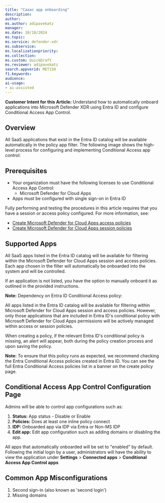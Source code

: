 ```yaml
---  
title: "Caaac app onboarding"  
description:  
author:  
ms.author: adipavekatz  
manager:  
ms.date: 10/10/2024  
ms.topic:  
ms.service: defender-xdr  
ms.subservice:  
ms.localizationpriority:  
ms.collection:  
ms.custom: QuickDraft  
ms.reviewer: adipavekatz  
search.appverid: MET150  
f1.keywords:  
audience:  
ai-usage:  
- ai-assisted  
---  
```


**Customer Intent for this Article:** Understand how to automatically onboard applications into Microsoft Defender XDR using Entra ID and configure Conditional Access App Control.

## Overview

All SaaS applications that exist in the Entra ID catalog will be available automatically in the policy app filter. The following image shows the high-level process for configuring and implementing Conditional Access app control:

## Prerequisites

- Your organization must have the following licenses to use Conditional Access App Control:
  - Microsoft Defender for Cloud Apps
- Apps must be configured with single sign-on in Entra ID

Fully performing and testing the procedures in this article requires that you have a session or access policy configured. For more information, see:

- [Create Microsoft Defender for Cloud Apps access policies](https://example.com)
- [Create Microsoft Defender for Cloud Apps session policies](https://example.com)

## Supported Apps

All SaaS apps listed in the Entra ID catalog will be available for filtering within the Microsoft Defender for Cloud Apps session and access policies. Each app chosen in the filter will automatically be onboarded into the system and will be controlled.

If an application is not listed, you have the option to manually onboard it as outlined in the provided instructions.

**Note:** Dependency on Entra ID Conditional Access policy:

All apps listed in the Entra ID catalog will be available for filtering within Microsoft Defender for Cloud Apps session and access policies. However, only those applications that are included in Entra ID's conditional policy with Microsoft Defender for Cloud Apps permissions will be actively managed within access or session policies.

When creating a policy, if the relevant Entra ID's conditional policy is missing, an alert will appear, both during the policy creation process and upon saving the policy.

**Note:** To ensure that this policy runs as expected, we recommend checking the Entra Conditional Access policies created in Entra ID. You can see the full Entra Conditional Access policies list in a banner on the create policy page.

## Conditional Access App Control Configuration Page

Admins will be able to control app configurations such as:

1.  **Status:** App status - Disable or Enable
2.  **Policies:** Does at least one inline policy connect
3.  **IDP:** Onboarded app via IDP via Entra or Non-MS IDP
4.  **Edit app:** Edit app configuration such as adding domains or disabling the app.

All apps that automatically onboarded will be set to "enabled" by default. Following the initial login by a user, administrators will have the ability to view the application under **Settings** \> **Connected apps** \> **Conditional Access App Control apps**

## Common App Misconfigurations

1.  Second sign-in (also known as 'second login')
2.  Missing domains